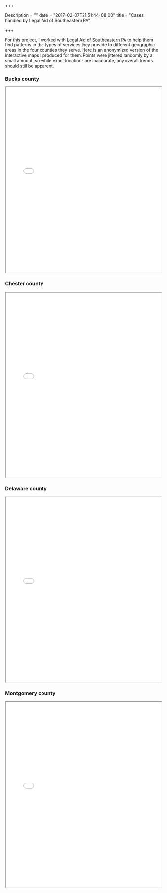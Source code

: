 +++

Description = ""
date = "2017-02-07T21:51:44-08:00"
title = "Cases handled by Legal Aid of Southeastern PA"

+++

For this project, I worked with [Legal Aid of Southeastern PA](http://lasp.org) to help them find patterns in the types of services they provide to different geographic areas in the four counties they serve. Here is an anonymized version of the interactive maps I produced for them. Points were jittered randomly by a small amount, so while exact locations are inaccurate, any overall trends should still be apparent.

### Bucks county
<iframe src='/lasp_widgets/Bucks.html' width='100%' height = 600></iframe>

### Chester county
<iframe src='/lasp_widgets/Chester.html' width='100%' height = 600></iframe>

### Delaware county
<iframe src='/lasp_widgets/Delaware.html' width='100%' height = 600></iframe>

### Montgomery county
<iframe src='/lasp_widgets/Montgomery.html' width='100%' height = 600></iframe>
